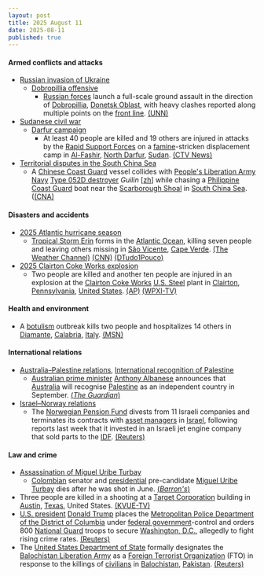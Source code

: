 ```yaml
---
layout: post
title: 2025 August 11
date: 2025-08-11
published: true
---
```



#### Armed conflicts and attacks

* [Russian invasion of Ukraine](https://en.wikipedia.org/wiki/Russian_invasion_of_Ukraine "Russian invasion of Ukraine")
  * [Dobropillia offensive](https://en.wikipedia.org/wiki/Dobropillia_offensive "Dobropillia offensive")
    * [Russian forces](https://en.wikipedia.org/wiki/Russian_Ground_Forces "Russian Ground Forces") launch a full-scale ground assault in the direction of [Dobropillia](https://en.wikipedia.org/wiki/Dobropillia "Dobropillia"), [Donetsk Oblast](https://en.wikipedia.org/wiki/Donetsk_Oblast "Donetsk Oblast"), with heavy clashes reported along multiple points on the [front line](https://en.wikipedia.org/wiki/Front_line "Front line"). [(UNN)](https://unn.ua/en/news/russian-federation-launches-full-scale-offensive-in-dobropillia-direction-afu-officer)
* [Sudanese civil war](https://en.wikipedia.org/wiki/Sudanese_civil_war_%282023%E2%80%93present%29 "Sudanese civil war (2023–present)")
  * [Darfur campaign](https://en.wikipedia.org/wiki/Darfur_campaign_%282023%E2%80%93present%29 "Darfur campaign (2023–present)")
    * At least 40 people are killed and 19 others are injured in attacks by the [Rapid Support Forces](https://en.wikipedia.org/wiki/Rapid_Support_Forces "Rapid Support Forces") on a [famine](https://en.wikipedia.org/wiki/Famine_in_Sudan_%282024%E2%80%93present%29 "Famine in Sudan (2024–present)")-stricken displacement camp in [Al-Fashir](https://en.wikipedia.org/wiki/Al-Fashir "Al-Fashir"), [North Darfur](https://en.wikipedia.org/wiki/North_Darfur "North Darfur"), [Sudan](https://en.wikipedia.org/wiki/Sudan "Sudan"). [(CTV News)](https://www.ctvnews.ca/world/article/sudans-rapid-support-forces-kill-40-people-in-north-darfur-displacement-camp-attack/)
* [Territorial disputes in the South China Sea](https://en.wikipedia.org/wiki/Territorial_disputes_in_the_South_China_Sea "Territorial disputes in the South China Sea")
  * A [Chinese Coast Guard](https://en.wikipedia.org/wiki/Chinese_Coast_Guard "Chinese Coast Guard") vessel collides with [People's Liberation Army Navy](https://en.wikipedia.org/wiki/People%27s_Liberation_Army_Navy "People's Liberation Army Navy") [Type 052D destroyer](https://en.wikipedia.org/wiki/Type_052D_destroyer "Type 052D destroyer") *Guilin* [[zh](https://zh.wikipedia.org/wiki/%E6%A1%82%E6%9E%97%E5%8F%B7%E5%AF%BC%E5%BC%B9%E9%A9%B1%E9%80%90%E8%88%B0 "zh:桂林号导弹驱逐舰")] while chasing a [Philippine Coast Guard](https://en.wikipedia.org/wiki/Philippine_Coast_Guard "Philippine Coast Guard") boat near the [Scarborough Shoal](https://en.wikipedia.org/wiki/Scarborough_Shoal "Scarborough Shoal") in [South China Sea](https://en.wikipedia.org/wiki/South_China_Sea "South China Sea"). ([(CNA)](https://www.channelnewsasia.com/asia/china-vessels-collide-pursuing-philippine-boat-south-china-sea-5288146)

#### Disasters and accidents

* [2025 Atlantic hurricane season](https://en.wikipedia.org/wiki/2025_Atlantic_hurricane_season "2025 Atlantic hurricane season")
  * [Tropical Storm Erin](https://en.wikipedia.org/wiki/Tropical_Storm_Erin_%282025%29 "Tropical Storm Erin (2025)") forms in the [Atlantic Ocean](https://en.wikipedia.org/wiki/Atlantic_Ocean "Atlantic Ocean"), killing seven people and leaving others missing in [São Vicente](https://en.wikipedia.org/wiki/S%C3%A3o_Vicente%2C_Cape_Verde "São Vicente, Cape Verde"), [Cape Verde](https://en.wikipedia.org/wiki/Cape_Verde "Cape Verde"). [(The Weather Channel)](https://weather.com/storms/hurricane/news/2025-08-11-tropical-storm-erin-forms-the-latest-forecast-track) [(CNN)](https://www.cnn.com/2025/08/11/weather/tropical-storm-erin-hurricane-season-climate) [(DTudo1Pouco)](https://dtudo1pouco.cv/sao-vicente-chuvas-numero-de-mortos-sobe-para-sete-ministro/)
* [2025 Clairton Coke Works explosion](https://en.wikipedia.org/wiki/2025_Clairton_Coke_Works_explosion "2025 Clairton Coke Works explosion")
  * Two people are killed and another ten people are injured in an explosion at the [Clairton Coke Works](https://en.wikipedia.org/wiki/Clairton_Coke_Works "Clairton Coke Works") [U.S. Steel](https://en.wikipedia.org/wiki/U.S._Steel "U.S. Steel") plant in [Clairton](https://en.wikipedia.org/wiki/Clairton%2C_Pennsylvania "Clairton, Pennsylvania"), [Pennsylvania](https://en.wikipedia.org/wiki/Pennsylvania "Pennsylvania"), [United States](https://en.wikipedia.org/wiki/United_States "United States"). [(AP)](https://apnews.com/article/clairton-steel-pittsburgh-explosion-coke-f6f81a1d33f22741668d4d75dbc8eaf7) [(WPXI-TV)](https://www.wpxi.com/news/local/explosion-reported-us-steel-clairton-coke-works-multiple-people-injured/FDX2T42G7FF33NUPSTVA3XOIPI/)

#### Health and environment

* A [botulism](https://en.wikipedia.org/wiki/Botulism "Botulism") outbreak kills two people and hospitalizes 14 others in [Diamante](https://en.wikipedia.org/wiki/Diamante%2C_Calabria "Diamante, Calabria"), [Calabria](https://en.wikipedia.org/wiki/Calabria "Calabria"), [Italy](https://en.wikipedia.org/wiki/Italy "Italy"). [(MSN)](https://www.msn.com/en-gb/health/other/2-dead-14-hospitalized-in-botulism-outbreak-in-italy/ss-AA1nXMB2?ocid=msedgntp&pc=U531&cvid=689a09c62c39427aa69643066b1eebd1&ei=17#image=1)

#### International relations

* [Australia–Palestine relations](https://en.wikipedia.org/wiki/Australia%E2%80%93Palestine_relations "Australia–Palestine relations"), [International recognition of Palestine](https://en.wikipedia.org/wiki/International_recognition_of_Palestine "International recognition of Palestine")
  * [Australian prime minister](https://en.wikipedia.org/wiki/Prime_Minister_of_Australia "Prime Minister of Australia") [Anthony Albanese](https://en.wikipedia.org/wiki/Anthony_Albanese "Anthony Albanese") announces that [Australia](https://en.wikipedia.org/wiki/Australia "Australia") will recognise [Palestine](https://en.wikipedia.org/wiki/Palestine "Palestine") as an independent country in September. [(*The Guardian*)](https://www.theguardian.com/australia-news/live/2025/aug/11/news-live-netanyahu-shameful-palestine-state-anthony-albanese-penny-wong-meteor-victoria-marles-papua-new-guinea-ntwnfb?CMP=share_btn_url&page=with%3Ablock-68995ecb8f08f4cafb5ad23f#block-68995ecb8f08f4cafb5ad23f)
* [Israel–Norway relations](https://en.wikipedia.org/wiki/Israel%E2%80%93Norway_relations "Israel–Norway relations")
  * The [Norwegian Pension Fund](https://en.wikipedia.org/wiki/Government_Pension_Fund_of_Norway "Government Pension Fund of Norway") divests from 11 Israeli companies and terminates its contracts with [asset managers](https://en.wikipedia.org/wiki/Asset_management "Asset management") in [Israel](https://en.wikipedia.org/wiki/Israel "Israel"), following reports last week that it invested in an Israeli jet engine company that sold parts to the [IDF](https://en.wikipedia.org/wiki/Israel_Defense_Forces "Israel Defense Forces"). [(Reuters)](https://www.reuters.com/sustainability/society-equity/norway-wealth-fund-terminates-israel-asset-management-contracts-2025-08-11/)

#### Law and crime

* [Assassination of Miguel Uribe Turbay](https://en.wikipedia.org/wiki/Assassination_of_Miguel_Uribe_Turbay "Assassination of Miguel Uribe Turbay")
  * [Colombian](https://en.wikipedia.org/wiki/Colombia "Colombia") senator and [presidential](https://en.wikipedia.org/wiki/President_of_Colombia "President of Colombia") pre-candidate [Miguel Uribe Turbay](https://en.wikipedia.org/wiki/Miguel_Uribe_Turbay "Miguel Uribe Turbay") dies after he was shot in June. [(*Barron's*)](https://www.barrons.com/news/colombia-presidential-hopeful-dies-after-being-shot-in-june-wife-9376d4a4)
* Three people are killed in a shooting at a [Target Corporation](https://en.wikipedia.org/wiki/Target_Corporation "Target Corporation") building in [Austin](https://en.wikipedia.org/wiki/Austin%2C_Texas "Austin, Texas"), [Texas](https://en.wikipedia.org/wiki/Texas "Texas"), United States. [(KVUE-TV)](https://www.kvue.com/article/news/crime/target-shooting-austin-research/269-54824284-9ce1-4d91-8317-430c0cf05b67)
* [U.S. president](https://en.wikipedia.org/wiki/President_of_the_United_States "President of the United States") [Donald Trump](https://en.wikipedia.org/wiki/Donald_Trump "Donald Trump") places the [Metropolitan Police Department of the District of Columbia](https://en.wikipedia.org/wiki/Metropolitan_Police_Department_of_the_District_of_Columbia "Metropolitan Police Department of the District of Columbia") under [federal government](https://en.wikipedia.org/wiki/Federal_government_of_the_United_States "Federal government of the United States")-control and orders 800 [National Guard](https://en.wikipedia.org/wiki/District_of_Columbia_National_Guard "District of Columbia National Guard") troops to secure [Washington, D.C.](https://en.wikipedia.org/wiki/Washington%2C_D.C. "Washington, D.C."), allegedly to fight rising crime rates. [(Reuters)](https://www.reuters.com/world/us/live-updates-trump-speak-national-guard-prepares-deploy-washington-2025-08-11/)
* The [United States Department of State](https://en.wikipedia.org/wiki/United_States_Department_of_State "United States Department of State") formally designates the [Balochistan Liberation Army](https://en.wikipedia.org/wiki/Balochistan_Liberation_Army "Balochistan Liberation Army") as a [Foreign Terrorist Organization](https://en.wikipedia.org/wiki/United_States_Department_of_State_list_of_Foreign_Terrorist_Organizations "United States Department of State list of Foreign Terrorist Organizations") (FTO) in response to the killings of [civilians](https://en.wikipedia.org/wiki/Civilian "Civilian") in [Balochistan](https://en.wikipedia.org/wiki/Balochistan%2C_Pakistan "Balochistan, Pakistan"), [Pakistan](https://en.wikipedia.org/wiki/Pakistan "Pakistan"). [(Reuters)](https://www.reuters.com/world/asia-pacific/us-designates-pakistani-baloch-separatists-foreign-terrorist-group-2025-08-11/)

